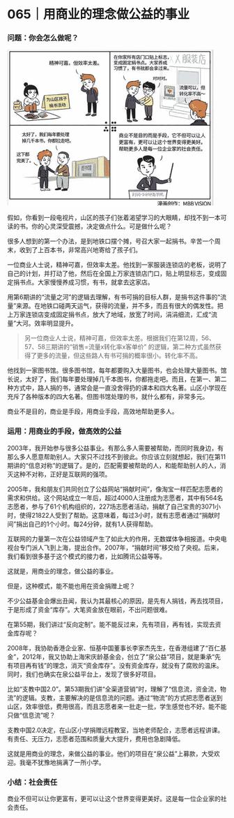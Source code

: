 # 065｜用商业的理念做公益的事业

### 问题：你会怎么做呢？

![](img/395c8a0e5500e59c482bd46aca8b22db.jpg)

假如，你看到一段电视片，山区的孩子们张着渴望学习的大眼睛，却找不到一本可读的书。你的心灵深受震撼，决定做点什么。可是做什么呢？

很多人想到的第一个办法，是到地铁口摆个摊，号召大家一起捐书。辛苦一个周末，收到了上百本书，非常高兴地寄给了孩子们。

一位商业人士说，精神可嘉，但效率太差。他找到一家服装连锁店的老板，说明了自己的计划，并打动了他，然后在全国上万家连锁店门口，贴上明显标志，变成固定捐书点。大家慢慢养成习惯，有书，就拿去这家店。

用第6期讲的“流量之河”的逻辑去理解，有书可捐的目标人群，是捐书这件事的“流量”来源。在地铁口碰两天运气，获得的流量，并不多，而且有很大的偶发性。把上万家连锁店变成固定捐书点，放大了地域，放宽了时间，涓涓细流，汇成“流量”大河。效率明显提升。

> 另一位商业人士说，精神可嘉，但效率太差。根据我们在第12周，56、57、58三期讲的“销售=流量x转化率x客单价” 的逻辑，第二种方式虽然获得了更多的流量，但这些路人有书可捐的概率很小。转化率不高。

他找到一家图书馆。很多图书馆，每年都要购入大量图书，也会处理大量图书。馆长说，太好了，我们每年要处理掉几千本图书，你都拖走吧。而且，在第一、第二种方式中，路人捐的书，通常会是一直没舍得扔的课本和四大名著。山区小学现在充斥了各种版本的四大名著。但图书馆处理的书，就什么都有，非常多元。

商业不是目的，商业是手段，用商业手段，高效地帮助更多人。

### 运用：用商业的手段，做高效的公益

2003年，我开始参与很多公益事业。有那么多人需要被帮助，而同时我身边，有那么多人愿意帮助别人。大家只不过找不到彼此。你应该立刻就想起，我们在第11期讲的“信息对称”的逻辑了。是的，匹配需要被帮助的人，和能帮助别人的人，消灭这种不对称，正好是互联网的强项。

2005年，我和朋友们共同创立了公益网站“捐献时间”，像淘宝一样匹配志愿者的需求和供给。这个网站成立一年后，超过4000人注册成为志愿者，其中有564名志愿者，参与了61个机构组织的，227场志愿者活动，捐献了自己宝贵的3071小时，使得21822人受到了帮助。这意味着，每过3小时，就有志愿者通过“捐献时间”捐出自己的1个小时。每24分钟，就有1人获得帮助。

互联网的力量第一次在公益领域产生了如此大的作用，无数媒体争相报道。中央电视台专门派人飞到上海，提出合作。2007年，“捐献时间”移交给了央视。后来，我们看到很多基于这个模式的接力者，比如腾讯公益等等。

这就是，用商业的理念，做公益的事业。

但是，这种模式，能不能也用在资金捐赠上呢？

不少公益基金会爆出丑闻，我认为其最核心的原因，是先有人捐钱，再去找项目，于是形成了资金“库存”。大笔资金放在眼前，不出问题很难。

在第55期，我们讲过“反向定制”。能不能反过来，先有项目，再有钱，实现去资金库存呢？

2008年，我协助香港企业家、恒基中国董事长李家杰先生，在香港组建了“百仁基金”，2012年，我又协助上海宋庆龄基金会，创立了“泉公益”项目，就是秉承“先有项目再有钱”的理念，消灭“资金库存”。没有资金库存，就没有了腐败的温床。同时，我们也确实在泉公益平台上，发现了很多好项目。

比如“支教中国2.0”。第53期我们讲“全渠道营销”时，理解了“信息流，资金流，物流”的逻辑。支教，主要解决的是信息流的问题。通过“物流”的方式把志愿者送到山区，效率很低，费用很高，而且志愿者来一批走一批，学生感觉也不好。能不能只做“信息流”呢？

支教中国2.0决定，在山区小学捐赠远程教室，当地老师配合，志愿者远程讲课。有责任、无压力，志愿者范围和质量大大提升，费用也急剧降低。

这就是用商业的理念，来做公益的事业。他们的项目在“泉公益”上募款，大受欢迎。我毫不犹豫地捐满了一所小学。

### 小结：社会责任

商业不但可以让你更富有，更可以让这个世界变得更美好。这是每一位企业家的社会责任。